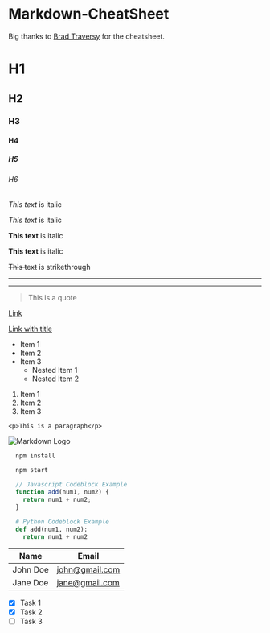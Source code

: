 # Markdown-CheatSheet
Big thanks to [Brad Traversy](https://github.com/bradtraversy) for the cheatsheet.

<!-- Headings -->
# H1
## H2
### H3
#### H4
##### H5
###### H6

<!-- Italics -->
*This text* is italic

_This text_ is italic

<!-- Strong -->
**This text** is italic

__This text__ is italic

<!-- Strikethrough -->
~~This text~~ is strikethrough

<!-- Horizontal Rule -->

---
___

<!-- Blockquote -->
> This is a quote

<!-- Links -->
[Link](https://github.com/akshatsoni64/Markdown-CheatSheet)

[Link with title](https://github.com/akshatsoni64/Markdown-CheatSheet "My Github")

<!-- UL -->
* Item 1
* Item 2
* Item 3
  * Nested Item 1
  * Nested Item 2

<!-- OL -->
1. Item 1
1. Item 2
1. Item 3

<!-- Inline Code Block -->
`<p>This is a paragraph</p>`

<!-- Images -->
![Markdown Logo](https://markdown-here.com/img/icon256.png)

<!-- Github Markdown -->

<!-- Code Blocks -->
```bash
  npm install

  npm start
```

```javascript
  // Javascript Codeblock Example
  function add(num1, num2) {
    return num1 + num2;
  }
```

```python
  # Python Codeblock Example
  def add(num1, num2):
    return num1 + num2
```

<!-- Tables -->
| Name     | Email          |
| -------- | -------------- |
| John Doe | john@gmail.com |
| Jane Doe | jane@gmail.com |

<!-- Task List -->
* [x] Task 1
* [x] Task 2
* [ ] Task 3
